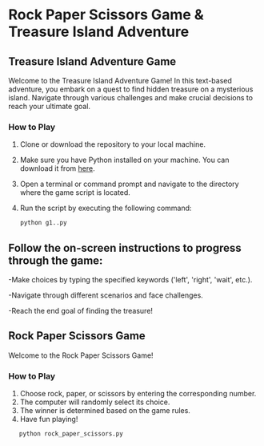 # Rock Paper Scissors Game & Treasure Island Adventure

## Treasure Island Adventure Game

Welcome to the Treasure Island Adventure Game! In this text-based adventure, you embark on a quest to find hidden treasure on a mysterious island. Navigate through various challenges and make crucial decisions to reach your ultimate goal.

### How to Play

1. Clone or download the repository to your local machine.

2. Make sure you have Python installed on your machine. You can download it from [here](https://www.python.org/downloads/).

3. Open a terminal or command prompt and navigate to the directory where the game script is located.

4. Run the script by executing the following command:

   ```bash
   python g1..py
   
## Follow the on-screen instructions to progress through the game:

-Make choices by typing the specified keywords ('left', 'right', 'wait', etc.).

-Navigate through different scenarios and face challenges.

-Reach the end goal of finding the treasure!

## Rock Paper Scissors Game

Welcome to the Rock Paper Scissors Game!

### How to Play

1. Choose rock, paper, or scissors by entering the corresponding number.
2. The computer will randomly select its choice.
3. The winner is determined based on the game rules.
4. Have fun playing!


```bash
   python rock_paper_scissors.py



